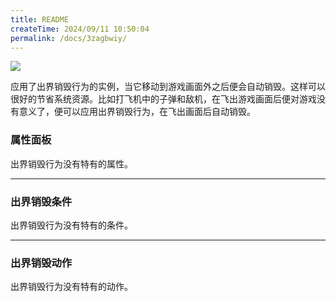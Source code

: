 ```yaml
---
title: README
createTime: 2024/09/11 10:50:04
permalink: /docs/3zagbwiy/
---
```

![](564d7e49e52dc.png)

应用了出界销毁行为的实例，当它移动到游戏画面外之后便会自动销毁。这样可以很好的节省系统资源。比如打飞机中的子弹和敌机，在飞出游戏画面后便对游戏没有意义了，便可以应用出界销毁行为，在飞出画面后自动销毁。

### 属性面板
出界销毁行为没有特有的属性。

------------

### 出界销毁条件
出界销毁行为没有特有的条件。

------------

### 出界销毁动作
出界销毁行为没有特有的动作。